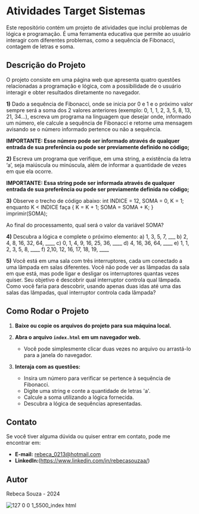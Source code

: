 # Atividades Target Sistemas

Este repositório contém um projeto de atividades que inclui problemas de lógica e programação. É uma ferramenta educativa que permite ao usuário interagir com diferentes problemas, como a sequência de Fibonacci, contagem de letras e soma.

## Descrição do Projeto

O projeto consiste em uma página web que apresenta quatro questões relacionadas a programação e lógica, com a possibilidade de o usuário interagir e obter resultados diretamente no navegador.

**1)** Dado a sequência de Fibonacci, onde se inicia por 0 e 1 e o próximo valor sempre será a soma dos 2 valores anteriores (exemplo: 0, 1, 1, 2, 3, 5, 8, 13, 21, 34...), escreva um programa na linguagem que desejar onde, informado um número, ele calcule a sequência de Fibonacci e retorne uma mensagem avisando se o número informado pertence ou não a sequência.

**IMPORTANTE: Esse número pode ser informado através de qualquer entrada de sua preferência ou pode ser previamente definido no código;**

**2)** Escreva um programa que verifique, em uma string, a existência da letra ‘a’, seja maiúscula ou minúscula, além de informar a quantidade de vezes em que ela ocorre.

**IMPORTANTE: Essa string pode ser informada através de qualquer entrada de sua preferência ou pode ser previamente definida no código;**

**3)** Observe o trecho de código abaixo: int INDICE = 12, SOMA = 0, K = 1; enquanto K < INDICE faça { K = K + 1; SOMA = SOMA + K; } imprimir(SOMA);

Ao final do processamento, qual será o valor da variável SOMA?

**4)** Descubra a lógica e complete o próximo elemento:
a) 1, 3, 5, 7, ___
b) 2, 4, 8, 16, 32, 64, ____
c) 0, 1, 4, 9, 16, 25, 36, ____
d) 4, 16, 36, 64, ____
e) 1, 1, 2, 3, 5, 8, ____
f) 2,10, 12, 16, 17, 18, 19, ____


**5)** Você está em uma sala com três interruptores, cada um conectado a uma lâmpada em salas diferentes. Você não pode ver as lâmpadas da sala em que está, mas pode ligar e desligar os interruptores quantas vezes quiser. Seu objetivo é descobrir qual interruptor controla qual lâmpada. Como você faria para descobrir, usando apenas duas idas até uma das salas das lâmpadas, qual interruptor controla cada lâmpada? 

## Como Rodar o Projeto

1. **Baixe ou copie os arquivos do projeto para sua máquina local.**

2. **Abra o arquivo `index.html` em um navegador web.**
   - Você pode simplesmente clicar duas vezes no arquivo ou arrastá-lo para a janela do navegador.

3. **Interaja com as questões:**
   - Insira um número para verificar se pertence à sequência de Fibonacci.
   - Digite uma string e conte a quantidade de letras 'a'.
   - Calcule a soma utilizando a lógica fornecida.
   - Descubra a lógica de sequências apresentadas.

## Contato

Se você tiver alguma dúvida ou quiser entrar em contato, pode me encontrar em:

- **E-mail:** rebeca_0213@hotmail.com
- **LinkedIn:**(https://www.linkedin.com/in/rebecasouzaa/)

## Autor

Rebeca Souza - 2024


![127 0 0 1_5500_index html](https://github.com/user-attachments/assets/cd40607e-5de1-47b1-ac6c-e9980a10c6fb)

